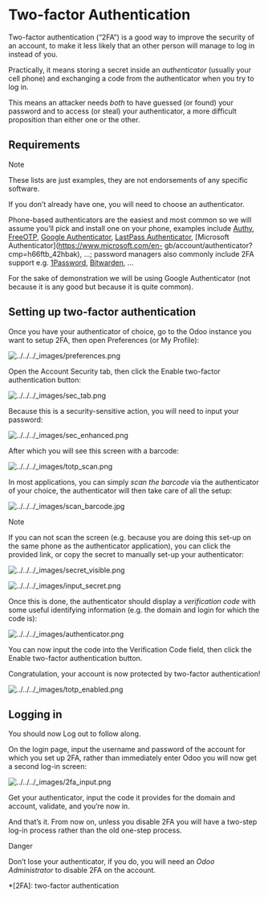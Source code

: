 # Two-factor Authentication

Two-factor authentication (“2FA”) is a good way to improve the security of an
account, to make it less likely that an other person will manage to log in
instead of you.

Practically, it means storing a secret inside an _authenticator_ (usually your
cell phone) and exchanging a code from the authenticator when you try to log
in.

This means an attacker needs _both_ to have guessed (or found) your password
and to access (or steal) your authenticator, a more difficult proposition than
either one or the other.

## Requirements

Note

These lists are just examples, they are not endorsements of any specific
software.

If you don’t already have one, you will need to choose an authenticator.

Phone-based authenticators are the easiest and most common so we will assume
you’ll pick and install one on your phone, examples include
[Authy](https://authy.com/), [FreeOTP](https://freeotp.github.io/), [Google
Authenticator](https://support.google.com/accounts/answer/1066447?hl=en),
[LastPass Authenticator](https://lastpass.com/auth/), [Microsoft
Authenticator](https://www.microsoft.com/en-
gb/account/authenticator?cmp=h66ftb_42hbak), …; password managers also
commonly include 2FA support e.g.
[1Password](https://support.1password.com/one-time-passwords/),
[Bitwarden](https://bitwarden.com/help/article/authenticator-keys/), …

For the sake of demonstration we will be using Google Authenticator (not
because it is any good but because it is quite common).

## Setting up two-factor authentication

Once you have your authenticator of choice, go to the Odoo instance you want
to setup 2FA, then open Preferences (or My Profile):

![../../../_images/preferences.png](../../../_images/preferences.png)

Open the Account Security tab, then click the Enable two-factor authentication
button:

![../../../_images/sec_tab.png](../../../_images/sec_tab.png)

Because this is a security-sensitive action, you will need to input your
password:

![../../../_images/sec_enhanced.png](../../../_images/sec_enhanced.png)

After which you will see this screen with a barcode:

![../../../_images/totp_scan.png](../../../_images/totp_scan.png)

In most applications, you can simply _scan the barcode_ via the authenticator
of your choice, the authenticator will then take care of all the setup:

![../../../_images/scan_barcode.jpg](../../../_images/scan_barcode.jpg)

Note

If you can not scan the screen (e.g. because you are doing this set-up on the
same phone as the authenticator application), you can click the provided link,
or copy the secret to manually set-up your authenticator:

![../../../_images/secret_visible.png](../../../_images/secret_visible.png)

![../../../_images/input_secret.png](../../../_images/input_secret.png)

Once this is done, the authenticator should display a _verification code_ with
some useful identifying information (e.g. the domain and login for which the
code is):

![../../../_images/authenticator.png](../../../_images/authenticator.png)

You can now input the code into the Verification Code field, then click the
Enable two-factor authentication button.

Congratulation, your account is now protected by two-factor authentication!

![../../../_images/totp_enabled.png](../../../_images/totp_enabled.png)

## Logging in

You should now Log out to follow along.

On the login page, input the username and password of the account for which
you set up 2FA, rather than immediately enter Odoo you will now get a second
log-in screen:

![../../../_images/2fa_input.png](../../../_images/2fa_input.png)

Get your authenticator, input the code it provides for the domain and account,
validate, and you’re now in.

And that’s it. From now on, unless you disable 2FA you will have a two-step
log-in process rather than the old one-step process.

Danger

Don’t lose your authenticator, if you do, you will need an _Odoo
Administrator_ to disable 2FA on the account.

  *[2FA]: two-factor authentication

